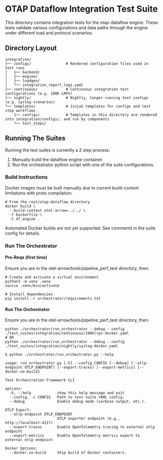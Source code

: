 # OTAP Dataflow Integration Test Suite

This directory contains integration tests for the otap-dataflow engine.
These tests validate various configurations and data paths through the
engine under different load and protocol scenarios.

## Directory Layout

```shell
integration/
├── configs/                # Rendered configuration files used in test runs
│   ├── backend/
│   ├── engine/
│   ├── loadgen/
│   └── integration_report_logs.yaml
├── continuous/             # Continuous integration test configurations (e.g. 100k LRPS)
├── nightly/                # Nightly, longer-running test configs (e.g. syslog scenarios)
└── templates/              # Jinja2 templates for configs and test step workflows
    ├── configs/            # Templates in this directory are rendered into integration/configs/. and run by components
    └── test_steps/
```

## Running The Suites

Running the test suites is currently a 2 step process:

1. Manually build the dataflow engine container.
2. Run the orchestrator python script with one of the suite configurations.

### Build Instructions

Docker images must be built manually due to current build-context
limitations with proto compilation:

```shell
# From the rust/otap-dataflow directory
docker build \
  --build-context otel-arrow=../../ \
  -f Dockerfile \
  -t df_engine .
```

Automated Docker builds are not yet supported. See comments in the suite
config for details.

### Run The Orchestrator

#### Pre-Reqs (first time)

Ensure you are in the otel-arrow/tools/pipeline_perf_test directory, then:

```shell
# Create and activate a virtual environment
python3 -m venv .venv
source .venv/bin/activate

# Install dependencies
pip install -r orchestrator/requirements.txt
```

#### Run The Orchestrator

Ensure you are in the otel-arrow/tools/pipeline_perf_test directory, then:

```shell
python ./orchestrator/run_orchestrator --debug --config ./test_suites/integration/continuous/100klrps-docker.yaml
# OR
python ./orchestrator/run_orchestrator --debug --config ./test_suites/integration/nightly/syslog-docker.yaml
```

```shell
$ python ./orchestrator/run_orchestrator.py --help

usage: run_orchestrator.py [-h] --config CONFIG [--debug] [--otlp-endpoint OTLP_ENDPOINT] [--export-traces] [--export-metrics] [--docker.no-build]

Test Orchestration Framework CLI

options:
  -h, --help            show this help message and exit
  --config, -c CONFIG   Path to test suite YAML config.
  --debug               Enable debug mode (verbose output, etc.).

OTLP Export:
  --otlp-endpoint OTLP_ENDPOINT
                        OTLP exporter endpoint (e.g., http://localhost:4317)
  --export-traces       Enable OpenTelemetry tracing to external otlp endpoint
  --export-metrics      Enable OpenTelemetry metrics export to external otlp endpoint

Docker Options:
  --docker.no-build     Skip build of Docker containers.
```